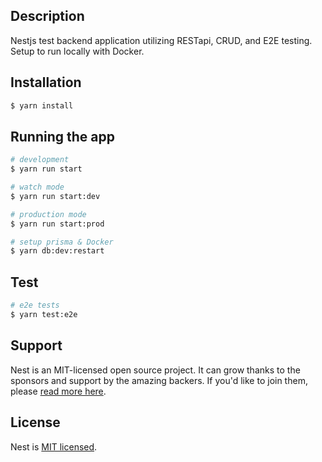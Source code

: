 ## Description

Nestjs test backend application utilizing RESTapi, CRUD, and E2E testing.
Setup to run locally with Docker.

## Installation

```bash
$ yarn install
```

## Running the app

```bash
# development
$ yarn run start

# watch mode
$ yarn run start:dev

# production mode
$ yarn run start:prod

# setup prisma & Docker
$ yarn db:dev:restart
```

## Test

```bash
# e2e tests
$ yarn test:e2e
```

## Support

Nest is an MIT-licensed open source project. It can grow thanks to the sponsors and support by the amazing backers. If you'd like to join them, please [read more here](https://docs.nestjs.com/support).

## License

Nest is [MIT licensed](LICENSE).
